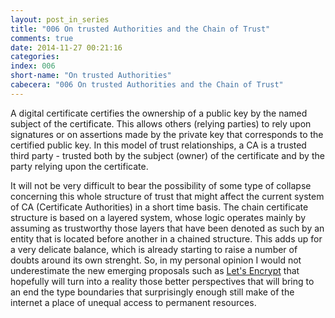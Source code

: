 ```yaml
---
layout: post_in_series
title: "006 On trusted Authorities and the Chain of Trust"
comments: true
date: 2014-11-27 00:21:16
categories: 
index: 006
short-name: "On trusted Authorities"
cabecera: "006 On trusted Authorities and the Chain of Trust"
---
```


A digital certificate certifies the ownership of a public key by the named subject of the certificate. This allows others (relying parties) to rely upon signatures or on assertions made by the private key that corresponds to the certified public key. In this model of trust relationships, a CA is a trusted third party - trusted both by the subject (owner) of the certificate and by the party relying upon the certificate. 

It will not be very difficult to bear the possibility of some type of collapse concerning this whole structure of trust that might affect the current system of CA (Certificate Authorities) in a short time basis. The chain certificate structure is based on a layered system, whose logic operates mainly by assuming as trustworthy those layers that have been denoted as such by an entity that is located before another in a chained structure. This adds up for a very delicate balance, which is already starting to raise a number of doubts around its own strenght. So, in my personal opinion I would not underestimate the new emerging proposals such as [Let's Encrypt](https://letsencrypt.org/) that hopefully will turn into a reality those better perspectives that will bring to an end the type boundaries that surprisingly enough still make of the internet a place of unequal access to permanent resources. 
